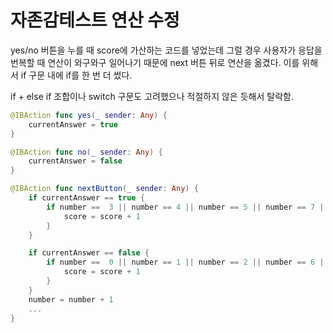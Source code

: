 # 자존감테스트 연산 수정

yes/no 버튼을 누를 때 score에 가산하는 코드를 넣었는데 그럴 경우 사용자가 응답을 번복할 때 연산이 와구와구 일어나기 때문에 next 버튼 뒤로 연산을 옮겼다. 이를 위해서 if 구문 내에 if를 한 번 더 썼다.

if + else if 조합이나 switch 구문도 고려했으나 적절하지 않은 듯해서 탈락함.


```swift
@IBAction func yes(_ sender: Any) {
    currentAnswer = true
}

@IBAction func no(_ sender: Any) {
    currentAnswer = false
}

@IBAction func nextButton(_ sender: Any) {
    if currentAnswer == true {
        if number ==  3 || number == 4 || number == 5 || number == 7 || number == 9 || number == 11 || number == 16 || number == 17  {
            score = score + 1
        }
    }

    if currentAnswer == false {
        if number ==  0 || number == 1 || number == 2 || number == 6 || number == 8 || number == 10 || number == 12 || number == 13 || number == 14 || number == 15   {
            score = score + 1
        }
    }
    number = number + 1
    ...
} 
```
